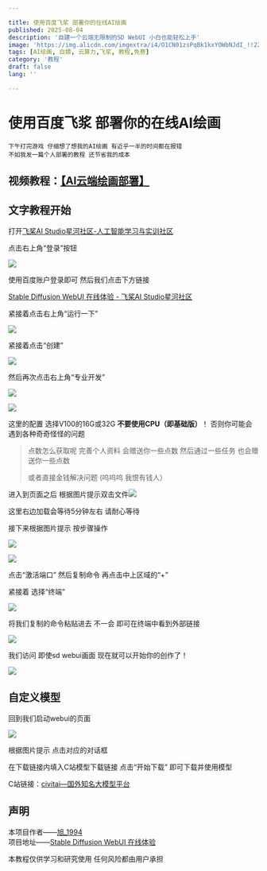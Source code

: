 ```yaml
---

title: 使用百度飞浆 部署你的在线AI绘画
published: 2025-08-04
description: '自建一个云端无限制的SD WebUI 小白也能轻松上手'
image: 'https://img.alicdn.com/imgextra/i4/O1CN01zsPqBk1kxYOWbNJdI_!!2215879134750-49-fleamarket.webp'
tags: [AI绘画, 白嫖, 云算力,飞浆, 教程,免费]
category: '教程'
draft: false 
lang: ''

---
```


# 使用百度飞浆 部署你的在线AI绘画

<code>下午打完游戏 仔细想了想我的AI绘画 有近乎一半的时间都在报错 不如我发一篇个人部署的教程 还节省我的成本</code>

## 视频教程：[【AI云端绘画部署】]( https://www.bilibili.com/video/BV1Xvhpz1EVL/?share_source=copy_web&vd_source=19b7567484d13fc8d2b31e49c75bf934)

## 文字教程开始

打开[飞桨AI Studio星河社区-人工智能学习与实训社区](https://aistudio.baidu.com/index)

点击右上角“登录”按钮

![](https://img.alicdn.com/imgextra/i3/O1CN01FV3cMv1kxYOZU7Vs7_!!2215879134750-2-fleamarket.png)

使用百度账户登录即可 然后我们点击下方链接

[Stable Diffusion WebUI 在线体验 - 飞桨AI Studio星河社区](https://aistudio.baidu.com/projectdetail/7640442?channel=0&channelType=0&sUid=16990041&shared=1&ts=1754043924938)

 紧接着点击右上角“运行一下”

![](https://img.alicdn.com/imgextra/i1/O1CN01DFjW1n1kxYOYtNy6B_!!2215879134750-2-fleamarket.png)

紧接着点击“创建”

![](https://img.alicdn.com/imgextra/i2/O1CN018nSxzu1kxYOSQGviP_!!2215879134750-2-fleamarket.png)

然后再次点击右上角“专业开发”

![](https://img.alicdn.com/imgextra/i2/O1CN01HILcap1kxYOZFgoH9_!!2215879134750-2-fleamarket.png)

![](https://img.alicdn.com/imgextra/i2/O1CN01oinmNv1kxYOXrwc7g_!!2215879134750-2-fleamarket.png)

这里的配置 选择V100的16G或32G **不要使用CPU（即基础版）**！ 否则你可能会遇到各种奇奇怪怪的问题

> 点数怎么获取呢 完善个人资料 会赠送你一些点数 然后通过一些任务 也会赠送你一些点数
> 
> 或者直接金钱解决问题 (呜呜呜 我恨有钱人）

进入到页面之后 根据图片提示双击文件![](https://img.alicdn.com/imgextra/i1/O1CN01U7DmU91kxYOZU9Bn8_!!2215879134750-2-fleamarket.png)

这里右边加载会等待5分钟左右 请耐心等待

接下来根据图片提示 按步骤操作

![](https://img.alicdn.com/imgextra/i2/O1CN01QVeNTA1kxYOYlsmdv_!!2215879134750-2-fleamarket.png)

![](https://img.alicdn.com/imgextra/i3/O1CN01VyWZKn1kxYOYD9czF_!!2215879134750-2-fleamarket.png)

点击“激活端口” 然后复制命令 再点击中上区域的“+”

紧接着 选择“终端”

![](https://img.alicdn.com/imgextra/i2/O1CN01FiCgnt1kxYOXrx9ME_!!2215879134750-2-fleamarket.png)

将我们复制的命令粘贴进去 不一会 即可在终端中看到外部链接

![](https://img.alicdn.com/imgextra/i4/O1CN01xcp4uZ1kxYOWmcAXf_!!2215879134750-2-fleamarket.png)

我们访问 即使sd webui画面 现在就可以开始你的创作了！

![](https://img.alicdn.com/imgextra/i2/O1CN01v5mOVx1kxYOWma1Ua_!!2215879134750-2-fleamarket.png)

## 自定义模型

回到我们启动webui的页面

![](https://img.alicdn.com/imgextra/i2/O1CN01m3Gyvt1kxYOXubDhP_!!2215879134750-2-fleamarket.png)

根据图片提示 点击对应的对话框

在下载链接内填入C站模型下载链接 点击“开始下载” 即可下载并使用模型

C站链接：[civitai—国外知名大模型平台](https://civitai.com/)

## 声明

本项目作者——[旭_1994](https://aistudio.baidu.com/personalcenter/thirdview/9044961)\
项目地址——[Stable Diffusion WebUI 在线体验](https://aistudio.baidu.com/projectdetail/7640442)

本教程仅供学习和研究使用 任何风险都由用户承担